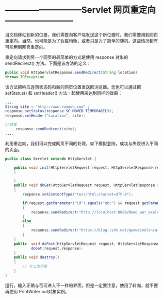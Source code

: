 # —————————Servlet 网页重定向———————— #

当文档移动到新的位置，我们需要向客户端发送这个新位置时，我们需要用到网页重定向。当然，也可能是为了负载均衡，或者只是为了简单的随机，这些情况都有可能用到网页重定向。

重定向请求到另一个网页的最简单的方式是使用 response 对象的 sendRedirect() 方法。下面是该方法的定义：

```java
public void HttpServletResponse.sendRedirect(String location)
throws IOException 
```

该方法把响应连同状态码和新的网页位置发送回浏览器。您也可以通过把 setStatus() 和 setHeader() 方法一起使用来达到同样的效果：

```java
....
String site = "http://www.runoob.com" ;
response.setStatus(response.SC_MOVED_TEMPORARILY);
response.setHeader("Location", site); 

//或者
     response.sendRedirect(site);
....
```

利用重定向，我们可以完成网页不同的处理。如下模拟登陆，成功与失败进入不同的页面。


```java
public class Servlet extends HttpServlet {

    public void init(HttpServletRequest request, HttpServletResponse response) throws ServletException
    {

    }
    public void doGet(HttpServletRequest request, HttpServletResponse response) throws ServletException, IOException
    {
        response.setContentType("text/html;charset=UTF-8");

        if(request.getParameter("id").equals("abc") && request.getParameter("pw").equals("12345"))  //判断密码
        {
            response.sendRedirect("http://localhost:8080/Demo_war_exploded/");           //转向
        }
        else
        {
            response.sendRedirect("https://blog.csdn.net/guoweimelon/article/details/50886092");   //转向
        }
    }
    public  void doPost(HttpServletRequest request, HttpServletResponse response) throws ServletException, IOException{
            doGet(request,response);
    }
    public void destroy()
    {
        // 什么也不做
    }
}
```

运行，输入正确与否可进入不一样的界面，但是一定要注意，使用了转向，就不要再使用 PrintWriter out对象实例。












